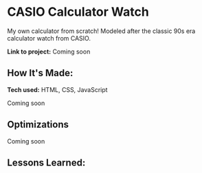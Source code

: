 # CASIO Calculator Watch

My own calculator from scratch! Modeled after the classic 90s era calculator watch from CASIO.

**Link to project:** Coming soon

## How It's Made:

**Tech used:** HTML, CSS, JavaScript

Coming soon

## Optimizations

Coming soon

## Lessons Learned:
